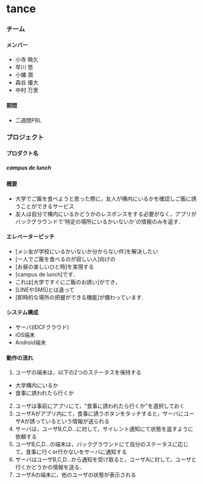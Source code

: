 # tance
### チーム
#### メンバー
* 小寺 暁久
* 早川 悠
* 小幡 潤
* 森谷 優大
* 中村 万里

#### 期間
* 二週間PBL

### プロジェクト
#### プロダクト名
##### campus de lunch

#### 概要
* 大学でご飯を食べようと思った際に，友人が構内にいるかを確認しご飯に誘うことができるサービス
* 友人は自分で構内にいるかどうかのレスポンスをする必要がなく，アプリがバックグラウンドで'特定の場所にいるかいないか'の情報のみを返す．

#### エレベーターピッチ
* [メシ友が学校にいるかいないか分からない件]を解決したい
* [一人でご飯を食べるのが寂しい人]向けの
* [お昼の楽しいひと時]を実現する
* [campus de lunch]です．
* これは[大学ですぐにご飯のお誘い]ができ，
* [LINEやSMS]とは違って
* [即時的な場所の把握ができる機能]が備わっています.

#### システム構成
* サーバ(IDCFクラウド)
* iOS端末
* Android端末

#### 動作の流れ
1. ユーザの端末は，以下の2つのステータスを保持する
  * 大学構内にいるか
  * 食事に誘われたら行くか
2. ユーザは事前にアプリにて，"食事に誘われたら行くか"を選択しておく
3. ユーザAがアプリ内にて，食事に誘うボタンをタッチすると，サーバにユーザAが誘っているという情報が送られる
4. サーバは，ユーザB,C,D...に対して，サイレント通知にて状態を返すように依頼する
5. ユーザB,C,D...の端末は，バックグラウンドにて自分のステータスに応じて，食事に行くor行かないをサーバに通知する
6. サーバはユーザB,C,D...から通知を受け取ると，ユーザAに対して，ユーザと行くかどうかの情報を送る．
7. ユーザAの端末に，他のユーザの状態が表示される
